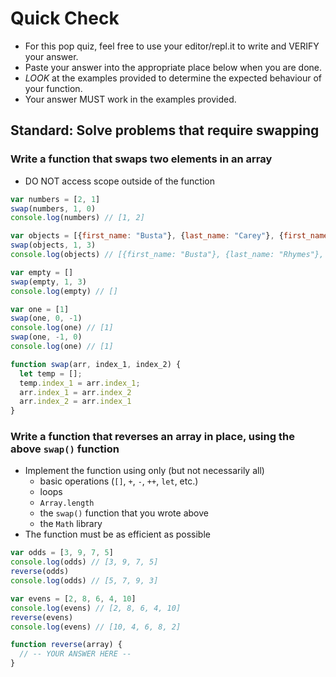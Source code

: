 # Quick Check

- For this pop quiz, feel free to use your editor/repl.it to write and VERIFY your answer.
- Paste your answer into the appropriate place below when you are done.
- *LOOK* at the examples provided to determine the expected behaviour of your function.
- Your answer MUST work in the examples provided.

## Standard: Solve problems that require swapping

### Write a function that swaps two elements in an array

- DO NOT access scope outside of the function

```js
var numbers = [2, 1]
swap(numbers, 1, 0)
console.log(numbers) // [1, 2]

var objects = [{first_name: "Busta"}, {last_name: "Carey"}, {first_name: "Mariah"}, {last_name: "Rhymes"}]
swap(objects, 1, 3)
console.log(objects) // [{first_name: "Busta"}, {last_name: "Rhymes"}, {first_name: "Mariah"}, {last_name: "Carey"}]

var empty = []
swap(empty, 1, 3)
console.log(empty) // []

var one = [1]
swap(one, 0, -1)
console.log(one) // [1]
swap(one, -1, 0)
console.log(one) // [1]

function swap(arr, index_1, index_2) {
  let temp = [];
  temp.index_1 = arr.index_1;
  arr.index_1 = arr.index_2
  arr.index_2 = arr.index_1
}
```

### Write a function that reverses an array in place, using the above `swap()` function

- Implement the function using only (but not necessarily all)
  - basic operations (`[]`, `+`, `-`, `++`, `let`, etc.)
  - loops
  - `Array.length`
  - the `swap()` function that you wrote above
  - the `Math` library
- The function must be as efficient as possible

```js
var odds = [3, 9, 7, 5]
console.log(odds) // [3, 9, 7, 5]
reverse(odds)
console.log(odds) // [5, 7, 9, 3]

var evens = [2, 8, 6, 4, 10]
console.log(evens) // [2, 8, 6, 4, 10]
reverse(evens)
console.log(evens) // [10, 4, 6, 8, 2]

function reverse(array) {
  // -- YOUR ANSWER HERE --
}
```
